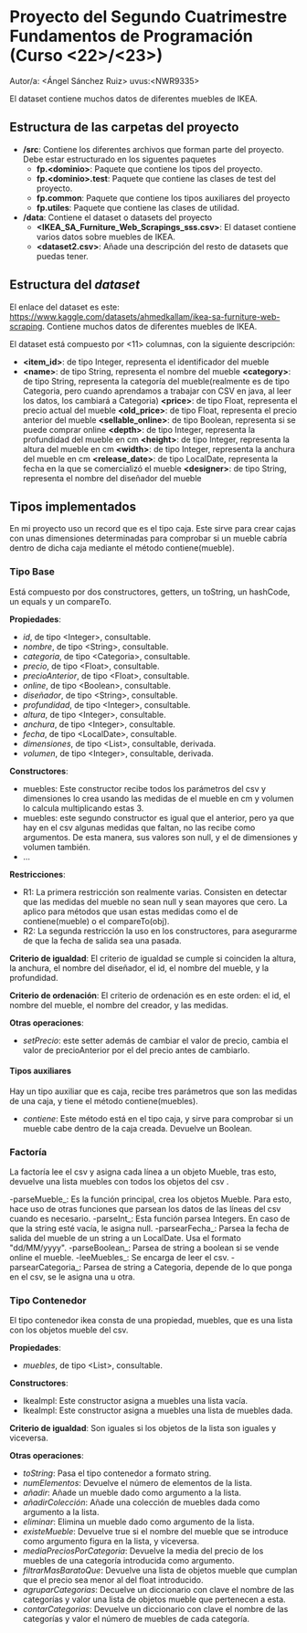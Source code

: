 # Proyecto del Segundo Cuatrimestre Fundamentos de Programación (Curso  \<22\>/\<23\>)
Autor/a: \<Ángel Sánchez Ruiz\>   uvus:\<NWR9335\>

El dataset contiene muchos datos de diferentes muebles de IKEA.

## Estructura de las carpetas del proyecto

* **/src**: Contiene los diferentes archivos que forman parte del proyecto. Debe estar estructurado en los siguentes paquetes
  * **fp.\<dominio\>**: Paquete que contiene los tipos del proyecto.
  * **fp.\<dominio\>.test**: Paquete que contiene las clases de test del proyecto.
  * **fp.common**: Paquete que contiene los tipos auxiliares del proyecto
  * **fp.utiles**:  Paquete que contiene las clases de utilidad. 
* **/data**: Contiene el dataset o datasets del proyecto
    * **\<IKEA_SA_Furniture_Web_Scrapings_sss.csv\>**: El dataset contiene varios datos sobre muebles de IKEA.
    * **\<dataset2.csv\>**: Añade una descripción del resto de datasets que puedas tener.
    
## Estructura del *dataset*

El enlace del dataset es este: https://www.kaggle.com/datasets/ahmedkallam/ikea-sa-furniture-web-scraping. Contiene muchos datos de diferentes muebles de IKEA.

El dataset está compuesto por \<11\> columnas, con la siguiente descripción:

* **\<item_id>**: de tipo Integer, representa el identificador del mueble
* **\<name>**: de tipo String, representa el nombre del mueble
  **\<category>**: de tipo String, representa la categoría del mueble(realmente es de tipo Categoria, pero cuando aprendamos a trabajar con CSV en java, al leer los datos, los cambiará a Categoria)
  **\<price>**: de tipo Float, representa el precio actual del mueble
  **\<old_price>**: de tipo Float, representa el precio anterior del mueble
  **\<sellable_online>**: de tipo Boolean, representa si se puede comprar online
  **\<depth>**: de tipo Integer, representa la profundidad del mueble en cm
  **\<height>**: de tipo Integer, representa la altura del mueble en cm
  **\<width>**: de tipo Integer, representa la anchura del mueble en cm
  **\<release_date>**: de tipo LocalDate, representa la fecha en la que se comercializó el mueble
  **\<designer>**: de tipo String, representa el nombre del diseñador del mueble

## Tipos implementados

 En mi proyecto uso un record que es el tipo caja. Este sirve para crear cajas con unas dimensiones determinadas para comprobar si un mueble cabría dentro de dicha caja mediante el método contiene(mueble).

### Tipo Base
Está compuesto por dos constructores, getters, un toString, un hashCode, un equals y un compareTo.

**Propiedades**:

- _id_, de tipo \<Integer\>, consultable.
- _nombre_, de tipo \<String\>, consultable.
- _categoria_, de tipo \<Categoria\>, consultable.
- _precio_, de tipo \<Float\>, consultable.
- _precioAnterior_, de tipo \<Float\>, consultable.
- _online_, de tipo \<Boolean\>, consultable.
- _diseñador_, de tipo \<String\>, consultable.
- _profundidad_, de tipo \<Integer\>, consultable.
- _altura_, de tipo \<Integer\>, consultable.
- _anchura_, de tipo \<Integer\>, consultable.
- _fecha_, de tipo \<LocalDate\>, consultable.
- _dimensiones_, de tipo \<List<Integer>\>, consultable, derivada.
- _volumen_, de tipo \<Integer\>, consultable, derivada.

**Constructores**: 

- muebles: Este constructor recibe todos los parámetros del csv y dimensiones lo crea usando las medidas de el mueble en cm y volumen lo calcula multiplicando estas 3.
- muebles: este segundo constructor es igual que el anterior, pero ya que hay en el csv algunas medidas que faltan, no las recibe como argumentos. De esta manera, sus valores son null, y el de dimensiones y volumen también.
- ...

**Restricciones**:
 
- R1: La primera restricción son realmente varias. Consisten en detectar que las medidas del mueble no sean null y sean mayores que cero. La aplico para métodos que usan estas medidas como el de contiene(mueble) o el compareTo(obj).
- R2: La segunda restricción la uso en los constructores, para asegurarme de que la fecha de salida sea una pasada.
 
**Criterio de igualdad**: El criterio de igualdad se cumple si coinciden la altura, la anchura, el nombre del diseñador, el id, el nombre del mueble, y la profundidad.

**Criterio de ordenación**: El criterio de ordenación es en este orden: el id, el nombre del mueble, el nombre del creador, y las medidas.

**Otras operaciones**:
 
-	_setPrecio_: este setter además de cambiar el valor de precio, cambia el valor de precioAnterior por el del precio antes de cambiarlo.

#### Tipos auxiliares
Hay un tipo auxiliar que es caja, recibe tres parámetros que son las medidas de una caja, y tiene el método contiene(muebles).

-	_contiene_: Este método está en el tipo caja, y sirve para comprobar si un mueble cabe dentro de la caja creada. Devuelve un Boolean.

### Factoría
La factoría lee el csv y asigna cada línea a un objeto Mueble, tras esto, devuelve una lista muebles con todos los objetos del csv .

-parseMueble_: Es la función principal, crea los objetos Mueble. Para esto, hace uso de otras funciones que parsean los datos de las líneas del csv cuando es necesario.
-parseInt_: Esta función parsea Integers. En caso de que la string esté vacía, le asigna null.
-parsearFecha_: Parsea la fecha de salida del mueble de un string a un LocalDate. Usa el formato "dd/MM/yyyy".
-parseBoolean_: Parsea de string a boolean si se vende online el mueble.
-leeMuebles_: Se encarga de leer el csv.
-parsearCategoria_: Parsea de string a Categoria, depende de lo que ponga en el csv, se le asigna una u otra.

### Tipo Contenedor

El tipo contenedor ikea consta de una propiedad, muebles, que es una lista con los objetos mueble del csv.

**Propiedades**:

- _muebles_, de tipo \<List<Mueble>\>, consultable. 

**Constructores**: 

- IkeaImpl: Este constructor asigna a muebles una lista vacía.
- IkeaImpl: Este constructor asigna a muebles una lista de muebles dada.
 
**Criterio de igualdad**: Son iguales si los objetos de la lista son iguales y viceversa.

**Otras operaciones**:
 
-	_toString_: Pasa el tipo contenedor a formato string.
-	_numElementos_: Devuelve el número de elementos de la lista.
-	_añadir_: Añade un mueble dado como argumento a la lista.
-	_añadirColección_: Añade una colección de muebles dada como argumento a la lista.
-	_eliminar_: Elimina un mueble dado como argumento de la lista.
-	_existeMueble_: Devuelve true si el nombre del mueble que se introduce como argumento figura en la lista, y viceversa.
-	_mediaPreciosPorCategoria_: Devuelve la media del precio de los muebles de una categoría introducida como argumento.
-	_filtrarMasBaratoQue_: Devuelve una lista de objetos mueble que cumplan que el precio sea menor al del float introducido.
-	_agruparCategorias_: Decuelve un diccionario con clave el nombre de las categorías y valor una lista de objetos mueble que pertenecen a esta.
-	_contarCategorias_: Devuelve un diccionario con clave el nombre de las categorías y valor el número de muebles de cada categoría.

